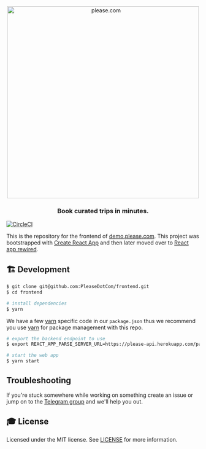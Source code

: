 <div align="center">
  <a href="https://demo.please.com"><img src="https://please-com.imgix.net/static/please-logo.png?w=600" alt="please.com" width="500px"/></a>

### Book curated trips in minutes.

</div>

[![CircleCI](https://img.shields.io/circleci/project/github/PleaseDotCom/frontend.svg)](https://circleci.com/gh/PleaseDotCom/frontend)

This is the repository for the frontend of [demo.please.com](https://demo.please.com). This project was bootstrapped with [Create React App](https://github.com/facebookincubator/create-react-app) and then later moved over to [React app rewired](https://github.com/timarney/react-app-rewired).

## 🏗 Development

```sh
$ git clone git@github.com:PleaseDotCom/frontend.git
$ cd frontend

# install dependencies
$ yarn
```

We have a few [yarn](https://yarnpkg.com/) specific code in our `package.json` thus we recommend you use [yarn](https://yarnpkg.com/) for package management with this repo.

```sh
# export the backend endpoint to use
$ export REACT_APP_PARSE_SERVER_URL=https://please-api.herokuapp.com/parse

# start the web app
$ yarn start
```

## Troubleshooting
If you're stuck somewhere while working on something create an issue or jump on to the [Telegram group](https://t.me/PleaseDotCom) and we'll help you out.

## 🎓 License

Licensed under the MIT license. See [LICENSE](LICENSE) for more information.

